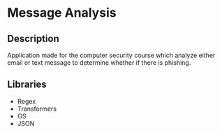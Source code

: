 # Message Analysis

## Description
Application made for the computer security course which analyze either email or text message to determine whether if there is phishing.

## Libraries
- Regex
- Transformers
- OS
- JSON
